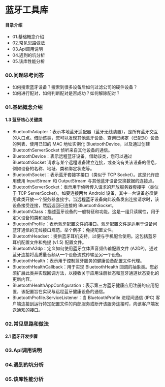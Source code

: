 # 蓝牙工具库
#### 目录介绍
- 01.基础概念介绍
- 02.常见思路做法
- 03.Api调用说明
- 04.遇到的坑分析
- 05.该库性能分析



### 00.问题思考问答
- 如何搜索蓝牙设备？搜索到很多设备后如何过滤公司的硬件设备？
- 如何进行配对，如何判断配对是否成功？如何解除配对？



### 01.基础概念介绍



#### 1.3 蓝牙核心关键类
- BluetoothAdapter：表示本地蓝牙适配器（蓝牙无线装置），是所有蓝牙交互的入口点。借助该类，您可以发现其他蓝牙设备、查询已绑定（已配对）设备的列表、使用已知的 MAC 地址实例化 BluetoothDevice，以及通过创建 BluetoothServerSocket 侦听来自其他设备的通信。
- BluetoothDevice：表示远程蓝牙设备。借助该类，您可以通过 BluetoothSocket 请求与某个远程设备建立连接，或查询有关该设备的信息，例如设备的名称、地址、类和绑定状态等。
- BluetoothSocket：表示蓝牙套接字接口（类似于 TCP Socket）。这是允许应用使用 InputStream 和 OutputStream 与其他蓝牙设备交换数据的连接点。
- BluetoothServerSocket：表示用于侦听传入请求的开放服务器套接字（类似于 TCP ServerSocket）。如要连接两台 Android 设备，其中一台设备必须使用此类开放一个服务器套接字。当远程蓝牙设备向此设备发出连接请求时，该设备接受连接，然后返回已连接的 BluetoothSocket。
- BluetoothClass：描述蓝牙设备的一般特征和功能。这是一组只读属性，用于定义设备的类和服务。
- BluetoothProfile：表示蓝牙配置文件的接口。蓝牙配置文件是适用于设备间蓝牙通信的无线接口规范。举个例子：免提配置文件。
- BluetoothHeadset：提供蓝牙耳机支持，以便与手机配合使用。这包括蓝牙耳机配置文件和免提 (v1.5) 配置文件。
- BluetoothA2dp：定义如何使用蓝牙立体声音频传输配置文件 (A2DP)，通过蓝牙连接将高质量音频从一个设备流式传输至另一个设备。
- BluetoothHealth：表示用于控制蓝牙服务的健康设备配置文件代理。
- BluetoothHealthCallback：用于实现 BluetoothHealth 回调的抽象类。您必须扩展此类并实现回调方法，以接收关于应用注册状态和蓝牙通道状态变化的更新内容。
- BluetoothHealthAppConfiguration：表示第三方蓝牙健康应用注册的应用配置，该配置旨在实现与远程蓝牙健康设备的通信。
- BluetoothProfile.ServiceListener：当 BluetoothProfile 进程间通信 (IPC) 客户端连接到运行特定配置文件的内部服务或断开该服务连接时，向该客户端发送通知的接口。


### 02.常见思路和做法
#### 2.1 蓝牙开发步骤




### 03.Api调用说明



### 04.遇到的坑分析




### 05.该库性能分析







